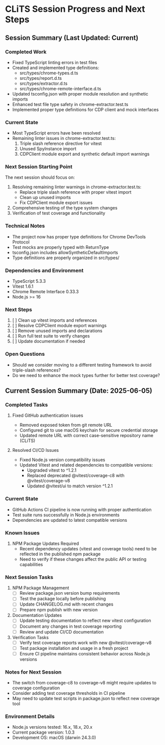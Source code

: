# CLiTS Session Progress and Next Steps

## Session Summary (Last Updated: Current)

### Completed Work
- Fixed TypeScript linting errors in test files
- Created and implemented type definitions:
  - src/types/chrome-types.d.ts
  - src/types/report.d.ts
  - src/types/extractor.d.ts
  - src/types/chrome-remote-interface.d.ts
- Updated tsconfig.json with proper module resolution and synthetic imports
- Enhanced test file type safety in chrome-extractor.test.ts
- Implemented proper type definitions for CDP client and mock interfaces

### Current State
- Most TypeScript errors have been resolved
- Remaining linter issues in chrome-extractor.test.ts:
  1. Triple slash reference directive for vitest
  2. Unused SpyInstance import
  3. CDPClient module export and synthetic default import warnings

### Next Session Starting Point
The next session should focus on:
1. Resolving remaining linter warnings in chrome-extractor.test.ts:
   - Replace triple slash reference with proper vitest import
   - Clean up unused imports
   - Fix CDPClient module export issues
2. Comprehensive testing of the type system changes
3. Verification of test coverage and functionality

### Technical Notes
- The project now has proper type definitions for Chrome DevTools Protocol
- Test mocks are properly typed with ReturnType<typeof vi.fn>
- tsconfig.json includes allowSyntheticDefaultImports
- Type definitions are properly organized in src/types/

### Dependencies and Environment
- TypeScript 5.3.3
- Vitest 1.6.1
- Chrome Remote Interface 0.33.3
- Node.js >= 16

### Next Steps
1. [ ] Clean up vitest imports and references
2. [ ] Resolve CDPClient module export warnings
3. [ ] Remove unused imports and declarations
4. [ ] Run full test suite to verify changes
5. [ ] Update documentation if needed

### Open Questions
- Should we consider moving to a different testing framework to avoid triple-slash references?
- Do we need to enhance the mock types further for better test coverage?

## Current Session Summary (Date: 2025-06-05)

### Completed Tasks
1. Fixed GitHub authentication issues
   - Removed exposed token from git remote URL
   - Configured git to use macOS keychain for secure credential storage
   - Updated remote URL with correct case-sensitive repository name (CLiTS)

2. Resolved CI/CD Issues
   - Fixed Node.js version compatibility issues
   - Updated Vitest and related dependencies to compatible versions:
     - Upgraded vitest to ^1.2.1
     - Replaced deprecated @vitest/coverage-c8 with @vitest/coverage-v8
     - Updated @vitest/ui to match version ^1.2.1

### Current State
- GitHub Actions CI pipeline is now running with proper authentication
- Test suite runs successfully in Node.js environments
- Dependencies are updated to latest compatible versions

### Known Issues
1. NPM Package Updates Required
   - Recent dependency updates (vitest and coverage tools) need to be reflected in the published npm package
   - Need to verify if these changes affect the public API or testing capabilities

### Next Session Tasks
1. NPM Package Management
   - [ ] Review package.json version bump requirements
   - [ ] Test the package locally before publishing
   - [ ] Update CHANGELOG.md with recent changes
   - [ ] Prepare npm publish with new version

2. Documentation Updates
   - [ ] Update testing documentation to reflect new vitest configuration
   - [ ] Document any changes in test coverage reporting
   - [ ] Review and update CI/CD documentation

3. Verification Tasks
   - [ ] Verify test coverage reports work with new @vitest/coverage-v8
   - [ ] Test package installation and usage in a fresh project
   - [ ] Ensure CI pipeline maintains consistent behavior across Node.js versions

### Notes for Next Session
- The switch from coverage-c8 to coverage-v8 might require updates to coverage configuration
- Consider adding test coverage thresholds in CI pipeline
- May need to update test scripts in package.json to reflect new coverage tool

### Environment Details
- Node.js versions tested: 16.x, 18.x, 20.x
- Current package version: 1.0.3
- Development OS: macOS (darwin 24.3.0) 
